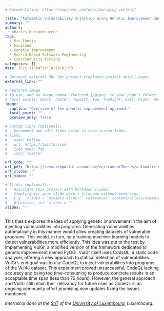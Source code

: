 ```yaml
---
# Documentation: https://wowchemy.com/docs/managing-content/

title: "Automatic Vulnerability Injection using Genetic Improvement and Static Code Analysers"
summary: ""
authors: 
 - charles-benimedourene
tags: 
  - Msc Thesis
  - Finished
  - Genetic Improvement
  - Search-Based Software Engineering
  - Cybersecurity Testing
categories: []
date: 2022-11-04T10:14:15+01:00

# Optional external URL for project (replaces project detail page).
external_link: ""

# Featured image
# To use, add an image named `featured.jpg/png` to your page's folder.
# Focal points: Smart, Center, TopLeft, Top, TopRight, Left, Right, BottomLeft, Bottom, BottomRight.
image:
  caption: "Overview of the genetic improvement approach"
  focal_point: ""
  preview_only: false

# Custom links (optional).
#   Uncomment and edit lines below to show custom links.
# links:
# - name: Follow
#   url: https://twitter.com
#   icon_pack: fab
#   icon: twitter

url_code: ""
url_pdf: "https://researchportal.unamur.be/en/studentTheses/automatic-vulnerability-injection-using-genetic-improvement-and-s"
url_slides: ""
url_video: ""

# Slides (optional).
#   Associate this project with Markdown slides.
#   Simply enter your slide deck's filename without extension.
#   E.g. `slides = "example-slides"` references `content/slides/example-slides.md`.
#   Otherwise, set `slides = ""`.
slides: ""
---
```


This thesis explores the idea of applying genetic improvement in the aim of injecting vulnerabilities into programs. Generating vulnerabilities automatically in this manner would allow creating datasets of vulnerable programs. This would, in turn, help training machine-learning models to detect vulnerabilities more efficiently.
This idea was put to the test by implementing VulGr, a modified version of the framework dedicated to genetic improvement named PyGGi. VulGr itself uses CodeQL, a static code analyser, offering a new approach to statical detection of vulnerabilities. VulGr’s end goal was to use CodeQL to inject vulnerabilities into programs of the Vul4J dataset.
This experiment proved unsuccessful, CodeQL lacking accuracy and being too time-consuming to produce concrete results in an acceptable time span (less than 72 hours). However, the general approach and VulGr still retain their relevancy for future uses as CodeQL is an ongoing community effort promising new updates fixing the issues mentioned.

*Internship done at the [SnT](https://www.uni.lu/snt-en/) of the [University of Luxembourg](https://www.uni.lu/en/), Luxembourg.*
